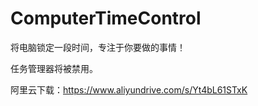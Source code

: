 # ComputerTimeControl
将电脑锁定一段时间，专注于你要做的事情！

任务管理器将被禁用。

阿里云下载：https://www.aliyundrive.com/s/Yt4bL61STxK
